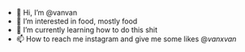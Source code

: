 - 👋 Hi, I’m @vanvan
- 👀 I’m interested in food, mostly food
- 🌱 I’m currently learning how to do this shit
- 📫 How to reach me instagram and give me some likes @_vanxvan_

<!---
thecoolpizza/thecoolpizza is a ✨ special ✨ repository because its `README.md` (this file) appears on your GitHub profile.
You can click the Preview link to take a look at your changes.
--->
